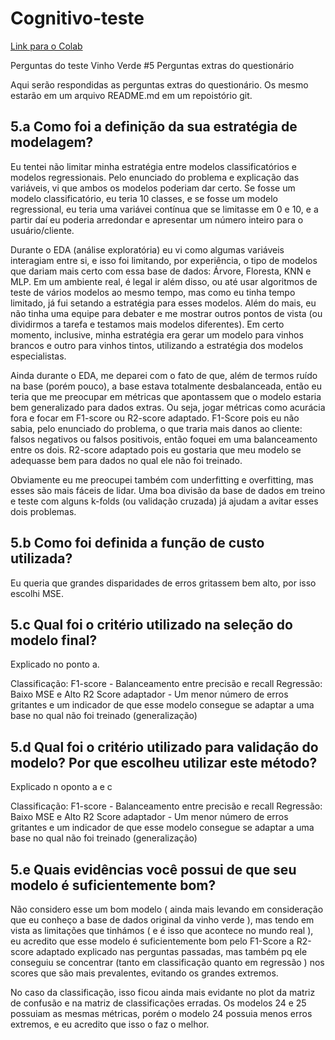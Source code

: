 # Cognitivo-teste

[Link para o Colab](https://colab.research.google.com/drive/1rX4XxTcEcyRIfVgTSw5XnnyNbwje-gct)

Perguntas do teste Vinho Verde
#5 Perguntas extras do questionário

Aqui serão respondidas as perguntas extras do questionário. Os mesmo estarão em um arquivo README.md em um repoistório git.

## 5.a Como foi a definição da sua estratégia de modelagem?

Eu tentei não limitar minha estratégia entre modelos classificatórios e modelos regressionais. Pelo enunciado do problema e explicação das variáveis, vi que ambos os modelos poderiam dar certo. Se fosse um modelo classificatório, eu teria 10 classes, e se fosse um modelo regressional, eu teria uma variávei contínua que se limitasse em 0 e 10, e a partir daí eu poderia arredondar e apresentar um número inteiro para o usuário/cliente.

Durante o EDA (análise exploratória) eu vi como algumas variáveis interagiam entre si, e isso foi limitando, por experiência, o tipo de modelos que dariam mais certo com essa base de dados: Árvore, Floresta, KNN e MLP. Em um ambiente real, é legal ir além disso, ou até usar algoritmos de teste de vários modelos ao mesmo tempo, mas como eu tinha tempo limitado, já fui setando a estratégia para esses modelos. Além do mais, eu não tinha uma equipe para debater e me mostrar outros pontos de vista (ou dividirmos a tarefa e testamos mais modelos diferentes). Em certo momento, inclusive, minha estratégia era gerar um modelo para vinhos brancos e outro para vinhos tintos, utilizando a estratégia dos modelos especialistas.

Ainda durante o EDA, me deparei com o fato de que, além de termos ruído na base (porém pouco), a base estava totalmente desbalanceada, então eu teria que me preocupar em métricas que apontassem que o modelo estaria bem generalizado para dados extras. Ou seja, jogar métricas como acurácia fora e focar em F1-score ou R2-score adaptado. F1-Score pois eu não sabia, pelo enunciado do problema, o que traria mais danos ao cliente: falsos negativos ou falsos positivois, então foquei em uma balanceamento entre os dois. R2-score adaptado pois eu gostaria que meu modelo se adequasse bem para dados no qual ele não foi treinado.

Obviamente eu me preocupei também com underfitting e overfitting, mas esses são mais fáceis de lidar. Uma boa divisão da base de dados em treino e teste com alguns k-folds (ou validação cruzada) já ajudam a avitar esses dois problemas.

## 5.b Como foi definida a função de custo utilizada?

Eu queria que grandes disparidades de erros gritassem bem alto, por isso escolhi MSE.

## 5.c Qual foi o critério utilizado na seleção do modelo final?

Explicado no ponto a.

Classificação: F1-score - Balanceamento entre precisão e recall
Regressão: Baixo MSE e Alto R2 Score adaptador - Um menor número de erros gritantes e um indicador de que esse modelo consegue se adaptar a uma base no qual não foi treinado (generalização)

## 5.d Qual foi o critério utilizado para validação do modelo? Por que escolheu utilizar este método?

Explicado n oponto a e c

Classificação: F1-score - Balanceamento entre precisão e recall
Regressão: Baixo MSE e Alto R2 Score adaptador - Um menor número de erros gritantes e um indicador de que esse modelo consegue se adaptar a uma base no qual não foi treinado (generalização)

## 5.e Quais evidências você possui de que seu modelo é suficientemente bom?

Não considero esse um bom modelo ( ainda mais levando em consideração que eu conheço a base de dados original da vinho verde ), mas tendo em vista as limitações que tinhámos ( e é isso que acontece no mundo real ), eu acredito que esse modelo é suficientemente bom pelo F1-Score a R2-score adaptado explicado nas perguntas passadas, mas também pq ele conseguiu se concentrar (tanto em classificação quanto em regressão ) nos scores que são mais prevalentes, evitando os grandes extremos.

No caso da classificação, isso ficou ainda mais evidante no plot da matriz de confusão e na matriz de classificações erradas. Os modelos 24 e 25 possuiam as mesmas métricas, porém o modelo 24 possuia menos erros extremos, e eu acredito que isso o faz o melhor.
